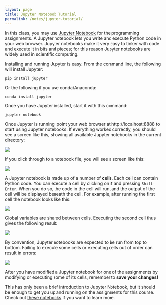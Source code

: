 ```yaml
---
layout: page
title: Jupyter Notebook Tutorial
permalink: /notes/jupyter-tutorial/
---
```


In this class, you may use [Jupyter Notebook](http://jupyter.org/) for the
programming assignments. A Jupyter notebook lets you write and execute Python
code in your web browser. Jupyter notebooks make it very easy to tinker with
code and execute it in bits and pieces; for this reason Jupyter notebooks are
widely used in scientific computing.

Installing and running Jupyter is easy. From the command line, the following
will install Jupyter:

```
pip install jupyter
```

Or the following if you use conda/Anaconda: 

```
conda install jupyter
```

Once you have Jupyter installed, start it with this command:

```
jupyter notebook
```

Once Jupyter is running, point your web browser at http://localhost:8888 to
start using Jupyter notebooks. If everything worked correctly, you should
see a screen like this, showing all available Jupyter notebooks in the current
directory:

<div class='fig figcenter'>
  <img src='{{site.baseurl}}/assets/ipython-tutorial/file-browser.png'>
</div>

If you click through to a notebook file, you will see a screen like this:

<div class='fig figcenter'>
  <img src='{{site.baseurl}}/assets/ipython-tutorial/notebook-1.png'>
</div>

A Jupyter notebook is made up of a number of **cells**. Each cell can contain
Python code. You can execute a cell by clicking on it and pressing `Shift-Enter`.
When you do so, the code in the cell will run, and the output of the cell
will be displayed beneath the cell. For example, after running the first cell
the notebook looks like this:

<div class='fig figcenter'>
  <img src='{{site.baseurl}}/assets/ipython-tutorial/notebook-2.png'>
</div>

Global variables are shared between cells. Executing the second cell thus gives
the following result:

<div class='fig figcenter'>
  <img src='{{site.baseurl}}/assets/ipython-tutorial/notebook-3.png'>
</div>

By convention, Jupyter notebooks are expected to be run from top to bottom.
Failing to execute some cells or executing cells out of order can result in
errors:

<div class='fig figcenter'>
  <img src='{{site.baseurl}}/assets/ipython-tutorial/notebook-error.png'>
</div>

After you have modified a Jupyter notebook for one of the assignments by
modifying or executing some of its cells, remember to **save your changes!**

This has only been a brief introduction to Jupyter Notebook, but it should
be enough to get you up and running on the assignments for this course. Check out 
[these notebooks](http://nbviewer.jupyter.org/github/jupyter/notebook/tree/master/docs/source/examples/Notebook/) 
if you want to learn more. 
